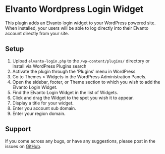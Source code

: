 # Elvanto Wordpress Login Widget

This plugin adds an Elvanto login widget to your WordPress powered site.
When installed, your users will be able to log directly into their Elvanto account directly from your site.

## Setup

1. Upload `elvanto-login.php` to the `/wp-content/plugins/` directory or install via WordPress Plugins search
2. Activate the plugin through the 'Plugins' menu in WordPress
3. Go to Themes > Widgets in the WordPress Administration Panels.
4. Open the sidebar, footer, or Theme section to which you wish to add the Elvanto Login Widget.
5. Find the Elvanto Login Widget in the list of Widgets.
6. Click and drag the Widget to the spot you wish it to appear.
7. Display a title for your widget.
8. Enter you account sub domain.
9. Enter your region domain.

## Support

If you come across any bugs, or have any suggestions, please post in the issues on <a href="https://github.com/elvanto/login-wordpress/issues" target="_blank">GitHub</a>.